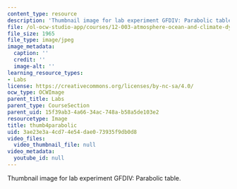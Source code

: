 ```yaml
---
content_type: resource
description: 'Thumbnail image for lab experiment GFDIV: Parabolic table.'
file: /ol-ocw-studio-app/courses/12-003-atmosphere-ocean-and-climate-dynamics-fall-2008/3ae23e3a4cd74e54dae073935f9db0d8_thumb4parabolic.JPG
file_size: 1965
file_type: image/jpeg
image_metadata:
  caption: ''
  credit: ''
  image-alt: ''
learning_resource_types:
- Labs
license: https://creativecommons.org/licenses/by-nc-sa/4.0/
ocw_type: OCWImage
parent_title: Labs
parent_type: CourseSection
parent_uid: 15f39ab3-4a66-34ac-748a-b58a5de103e2
resourcetype: Image
title: thumb4parabolic
uid: 3ae23e3a-4cd7-4e54-dae0-73935f9db0d8
video_files:
  video_thumbnail_file: null
video_metadata:
  youtube_id: null
---
```

Thumbnail image for lab experiment GFDIV: Parabolic table.